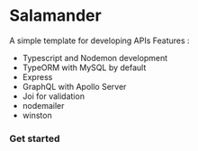 # Salamander

A simple template for developing APIs
Features :

* Typescript and Nodemon development
* TypeORM with MySQL by default
* Express
* GraphQL with Apollo Server
* Joi for validation
* nodemailer
* winston


### Get started
